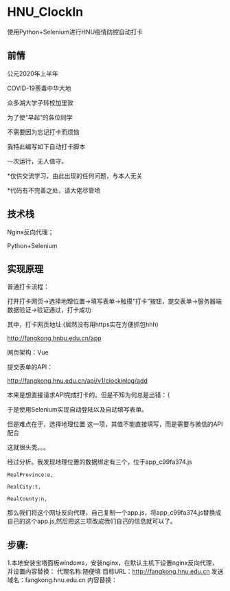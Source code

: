 # HNU_ClockIn
使用Python+Selenium进行HNU疫情防控自动打卡




## 前情

公元2020年上半年

COVID-19荼毒中华大地

众多湖大学子转校加里敦

为了使“早起”的各位同学

不需要因为忘记打卡而烦恼

我特此编写如下自动打卡脚本

一次运行，无人值守。

*仅供交流学习，由此出现的任何问题，与本人无关

*代码有不完善之处，请大佬尽管喷

## 技术栈
Nginx反向代理；

Python+Selenium

## 实现原理

普通打卡流程：

打开打卡网页->选择地理位置->填写表单->触摸“打卡”按钮，提交表单->服务器端数据验证->验证通过，打卡成功

其中，打卡网页地址:(居然没有用https实在方便抓包hhh)

http://fangkong.hnbu.edu.cn/app

网页架构：Vue

提交表单的API：

http://fangkong.hnu.edu.cn/api/v1/clockinlog/add

本来是想直接请求API完成打卡的。但是不知为何总是出错：（

于是使用Selenium实现自动登陆以及自动填写表单。

但是难点在于，选择地理位置 这一项，其值不能直接填写，而是需要与微信的API配合

这就很头秃。。。

经过分析。我发现地理位置的数据绑定有三个，位于app_c99fa374.js

	RealProvince:e,
	
	RealCity:t,
	
	RealCounty:n,
	

那么我们将这个网址反向代理，自己复制一个app.js，将app_c99fa374.js替换成自己的这个app.js,然后把这三项改成我们自己的信息就可以了。


## 步骤:

1.本地安装宝塔面板windows，安装nginx，在默认主机下设置nginx反向代理，并设置内容替换：
代理名称:随便填
目标URL：http://fangkong.hnu.edu.cn 发送域名：fangkong.hnu.edu.cn
内容替换：<script src=static/js/app.c99fa379.js>   替换为 <script src="http://127.0.0.1:81/js/app.js">

2.新建网站，端口为81.
把app.c99fa379.js Copy到新建网站目录/js/app.js，用文本编辑器打开，修改上述三项信息，比如

	RealProvince:"湖南省",
	
	RealCity:"长沙市",
	
	RealCounty:"岳麓区",
	

3.安装python运行环境，下载Chrome浏览器或国产双核浏览器以及相应版本的Chromedriver。
Chromedriver下载地址：http://npm.taobao.org/mirrors/chromedriver/
注意：要查看你的浏览器Chrome内核版本号。方法：点击浏览器的帮助->关于，大概率会出现，比如是78,就下载chromedriver 78开头的driver

4.按照源代码提示进行修改并运行即可。




## 支持
如有任何问题，欢迎发issue提问，有时间的话，我会手把手教[doge]










